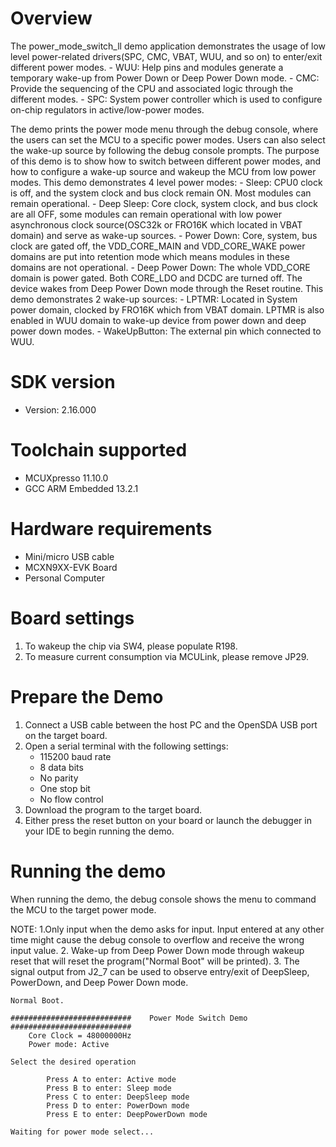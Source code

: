 Overview
========
The power_mode_switch_ll demo application demonstrates the usage of low level power-related drivers(SPC, CMC, VBAT, WUU, and so on) to enter/exit different power modes.
    - WUU: Help pins and modules generate a temporary wake-up from Power Down or Deep Power Down mode.
    - CMC: Provide the sequencing of the CPU and associated logic through the different modes.
    - SPC: System power controller which is used to configure on-chip regulators in active/low-power modes.

The demo prints the power mode menu through the debug console, where the users can set the MCU to a specific power modes. Users can also select the wake-up source by following the debug console prompts. The purpose of this demo is to show how to switch between different power modes, and how to configure a wake-up source and wakeup the MCU from low power modes.
This demo demonstrates 4 level power modes:
    - Sleep: CPU0 clock is off, and the system clock and bus clock remain ON. Most modules can remain operational.
    - Deep Sleep: Core clock, system clock, and bus clock are all OFF, some modules can remain operational with low power asynchronous clock source(OSC32k or FRO16K which located in VBAT domain) and serve as wake-up sources.
    - Power Down:  Core, system, bus clock are gated off, the VDD_CORE_MAIN and VDD_CORE_WAKE power domains are put into retention mode which means modules in these domains are not operational.
    - Deep Power Down: The whole VDD_CORE domain is power gated. Both CORE_LDO and DCDC are turned off. The device wakes from Deep Power Down mode through the Reset routine.
This demo demonstrates 2 wake-up sources:
    - LPTMR: Located in System power domain, clocked by FRO16K which from VBAT domain. LPTMR is also enabled in WUU domain to wake-up device from power down and deep power down modes.
    - WakeUpButton: The external pin which connected to WUU.

SDK version
===========
- Version: 2.16.000

Toolchain supported
===================
- MCUXpresso  11.10.0
- GCC ARM Embedded  13.2.1

Hardware requirements
=====================
- Mini/micro USB cable
- MCXN9XX-EVK Board
- Personal Computer

Board settings
==============
1. To wakeup the chip via SW4, please populate R198.
2. To measure current consumption via MCULink, please remove JP29.

Prepare the Demo
================
1.  Connect a USB cable between the host PC and the OpenSDA USB port on the target board.
2.  Open a serial terminal with the following settings:
    - 115200 baud rate
    - 8 data bits
    - No parity
    - One stop bit
    - No flow control
3.  Download the program to the target board.
4.  Either press the reset button on your board or launch the debugger in your IDE to begin running the demo.

Running the demo
================
When running the demo, the debug console shows the menu to command the MCU to the target power mode.

NOTE: 
1.Only input when the demo asks for input. Input entered at any other time might cause the debug console to overflow
and receive the wrong input value.
2. Wake-up from Deep Power Down mode through wakeup reset that will reset the program("Normal Boot" will be printed).
3. The signal output from J2_7 can be used to observe entry/exit of DeepSleep, PowerDown, and Deep Power Down mode.
~~~~~~~~~~~~~~~~~~~~~
Normal Boot.

###########################    Power Mode Switch Demo    ###########################
    Core Clock = 48000000Hz
    Power mode: Active

Select the desired operation

        Press A to enter: Active mode
        Press B to enter: Sleep mode
        Press C to enter: DeepSleep mode
        Press D to enter: PowerDown mode
        Press E to enter: DeepPowerDown mode

Waiting for power mode select...

~~~~~~~~~~~~~~~~~~~~~
